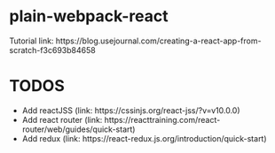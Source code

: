 # plain-webpack-react

<p>Tutorial link: https://blog.usejournal.com/creating-a-react-app-from-scratch-f3c693b84658 </p>

# TODOS

<ul>
    <li>Add reactJSS (link: https://cssinjs.org/react-jss/?v=v10.0.0)</li>
    <li>Add react router (link: https://reacttraining.com/react-router/web/guides/quick-start)</li>
    <li>Add redux (link: https://react-redux.js.org/introduction/quick-start)</li>
</ul>